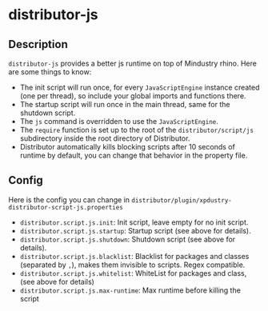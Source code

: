 # distributor-js

## Description

`distributor-js` provides a better js runtime on top of Mindustry rhino. Here are some things to know:

- The init script will run once, for every `JavaScriptEngine` instance created (one per thread), so include your global imports and functions there.
- The startup script will run once in the main thread, same for the shutdown script.
- The `js` command is overridden to use the `JavaScriptEngine`.
- The `require` function is set up to the root of the `distributor/script/js` subdirectory inside the root directory of Distributor.
- Distributor automatically kills blocking scripts after 10 seconds of runtime by default, you can change that behavior in the property file.

## Config

Here is the config you can change in `distributor/plugin/xpdustry-distributor-script-js.properties`

- `distributor.script.js.init`: Init script, leave empty for no init script.
- `distributor.script.js.startup`: Startup script (see above for details).
- `distributor.script.js.shutdown`: Shutdown script (see above for details).
- `distributor.script.js.blacklist`: Blacklist for packages and classes (separated by `,`), makes them invisible to scripts. Regex compatible.
- `distributor.script.js.whitelist`: WhiteList for packages and class, (see above for details)
- `distributor.script.js.max-runtime`: Max runtime before killing the script
